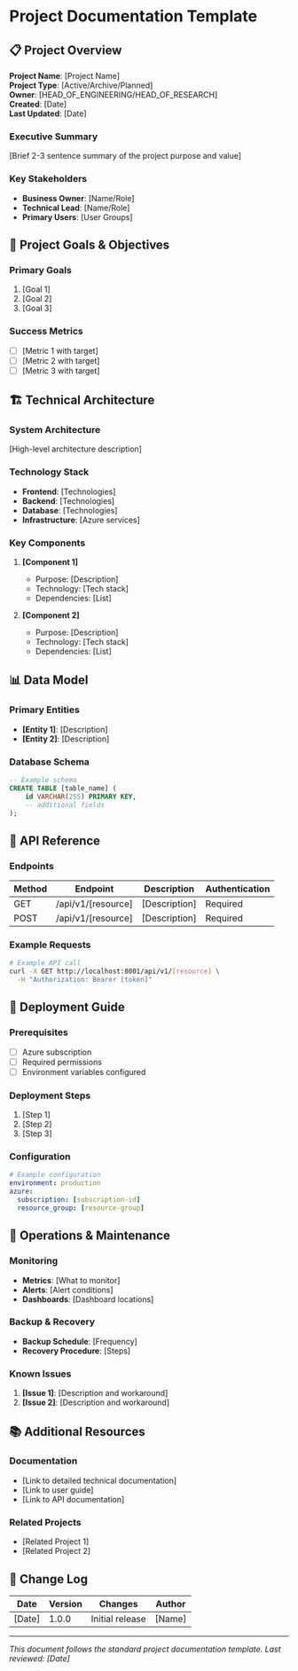 # Project Documentation Template

## 📋 Project Overview

**Project Name**: [Project Name]  
**Project Type**: [Active/Archive/Planned]  
**Owner**: [HEAD_OF_ENGINEERING/HEAD_OF_RESEARCH]  
**Created**: [Date]  
**Last Updated**: [Date]  

### Executive Summary
[Brief 2-3 sentence summary of the project purpose and value]

### Key Stakeholders
- **Business Owner**: [Name/Role]
- **Technical Lead**: [Name/Role]
- **Primary Users**: [User Groups]

## 🎯 Project Goals & Objectives

### Primary Goals
1. [Goal 1]
2. [Goal 2]
3. [Goal 3]

### Success Metrics
- [ ] [Metric 1 with target]
- [ ] [Metric 2 with target]
- [ ] [Metric 3 with target]

## 🏗️ Technical Architecture

### System Architecture
[High-level architecture description]

### Technology Stack
- **Frontend**: [Technologies]
- **Backend**: [Technologies]
- **Database**: [Technologies]
- **Infrastructure**: [Azure services]

### Key Components
1. **[Component 1]**
   - Purpose: [Description]
   - Technology: [Tech stack]
   - Dependencies: [List]

2. **[Component 2]**
   - Purpose: [Description]
   - Technology: [Tech stack]
   - Dependencies: [List]

## 📊 Data Model

### Primary Entities
- **[Entity 1]**: [Description]
- **[Entity 2]**: [Description]

### Database Schema
```sql
-- Example schema
CREATE TABLE [table_name] (
    id VARCHAR(255) PRIMARY KEY,
    -- additional fields
);
```

## 🔌 API Reference

### Endpoints
| Method | Endpoint | Description | Authentication |
|--------|----------|-------------|----------------|
| GET    | /api/v1/[resource] | [Description] | Required |
| POST   | /api/v1/[resource] | [Description] | Required |

### Example Requests
```bash
# Example API call
curl -X GET http://localhost:8001/api/v1/[resource] \
  -H "Authorization: Bearer [token]"
```

## 🚀 Deployment Guide

### Prerequisites
- [ ] Azure subscription
- [ ] Required permissions
- [ ] Environment variables configured

### Deployment Steps
1. [Step 1]
2. [Step 2]
3. [Step 3]

### Configuration
```yaml
# Example configuration
environment: production
azure:
  subscription: [subscription-id]
  resource_group: [resource-group]
```

## 🔧 Operations & Maintenance

### Monitoring
- **Metrics**: [What to monitor]
- **Alerts**: [Alert conditions]
- **Dashboards**: [Dashboard locations]

### Backup & Recovery
- **Backup Schedule**: [Frequency]
- **Recovery Procedure**: [Steps]

### Known Issues
1. **[Issue 1]**: [Description and workaround]
2. **[Issue 2]**: [Description and workaround]

## 📚 Additional Resources

### Documentation
- [Link to detailed technical documentation]
- [Link to user guide]
- [Link to API documentation]

### Related Projects
- [Related Project 1]
- [Related Project 2]

## 📝 Change Log

| Date | Version | Changes | Author |
|------|---------|---------|--------|
| [Date] | 1.0.0 | Initial release | [Name] |

---
*This document follows the standard project documentation template. Last reviewed: [Date]*